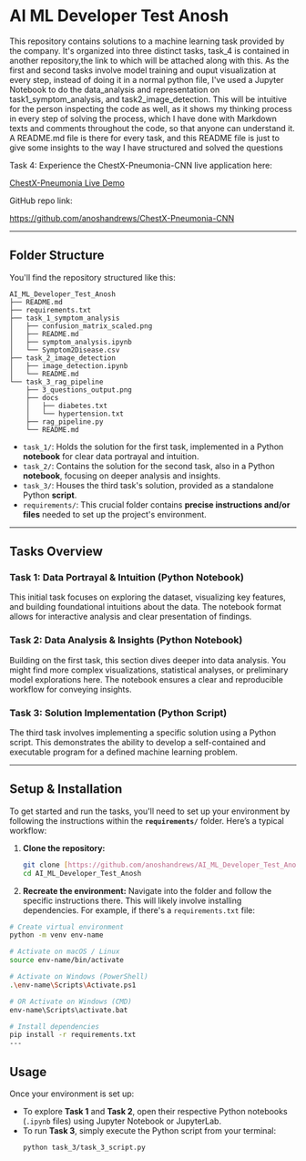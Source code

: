 # AI ML Developer Test Anosh

This repository contains solutions to a machine learning task provided by the company. It's organized into three distinct tasks, task_4 is contained in another repository,the link to which will be attached along with this.
As the first and second tasks involve model training and ouput visualization at every step, instead of doing it in a normal python file, I've used a Jupyter Notebook to do the data_analysis and representation on task1_symptom_analysis, and task2_image_detection. This will be intuitive for the person inspecting the code as well, as it shows my thinking process in every step of solving the process, which I have done with Markdown texts and comments throughout the code, so that anyone can understand it.
A README.md file is there for every task, and this README file is just to give some insights to the way I have structured and solved the questions

Task 4: 
Experience the ChestX-Pneumonia-CNN live application here:

[ChestX-Pneumonia Live Demo](https://chestx-pneumonia.streamlit.app/)

GitHub repo link:

https://github.com/anoshandrews/ChestX-Pneumonia-CNN

---

## Folder Structure

You'll find the repository structured like this:
```
AI_ML_Developer_Test_Anosh
├── README.md
├── requirements.txt
├── task_1_symptom_analysis
│   ├── confusion_matrix_scaled.png
│   ├── README.md
│   ├── symptom_analysis.ipynb
│   └── Symptom2Disease.csv
├── task_2_image_detection
│   ├── image_detection.ipynb
│   └── README.md
└── task_3_rag_pipeline
    ├── 3_questions_output.png
    ├── docs
    │   ├── diabetes.txt
    │   └── hypertension.txt
    ├── rag_pipeline.py
    └── README.md
```


* `task_1/`: Holds the solution for the first task, implemented in a Python **notebook** for clear data portrayal and intuition.
* `task_2/`: Contains the solution for the second task, also in a Python **notebook**, focusing on deeper analysis and insights.
* `task_3/`: Houses the third task's solution, provided as a standalone Python **script**.
* `requirements/`: This crucial folder contains **precise instructions and/or files** needed to set up the project's environment.

---

## Tasks Overview

### Task 1: Data Portrayal & Intuition (Python Notebook)

This initial task focuses on exploring the dataset, visualizing key features, and building foundational intuitions about the data. The notebook format allows for interactive analysis and clear presentation of findings.

### Task 2: Data Analysis & Insights (Python Notebook)

Building on the first task, this section dives deeper into data analysis. You might find more complex visualizations, statistical analyses, or preliminary model explorations here. The notebook ensures a clear and reproducible workflow for conveying insights.

### Task 3: Solution Implementation (Python Script)

The third task involves implementing a specific solution using a Python script. This demonstrates the ability to develop a self-contained and executable program for a defined machine learning problem.

---

## Setup & Installation

To get started and run the tasks, you'll need to set up your environment by following the instructions within the **`requirements/`** folder. Here’s a typical workflow:

1.  **Clone the repository:**
    ```bash
    git clone [https://github.com/anoshandrews/AI_ML_Developer_Test_Anosh.git](https://github.com/anoshandrews/AI_ML_Developer_Test_Anosh.git)
    cd AI_ML_Developer_Test_Anosh
    
2. **Recreate the environment:** Navigate into the folder and follow the specific instructions there. This will likely involve installing dependencies. For example, if there's a `requirements.txt` file:

```bash
# Create virtual environment
python -m venv env-name

# Activate on macOS / Linux
source env-name/bin/activate

# Activate on Windows (PowerShell)
.\env-name\Scripts\Activate.ps1

# OR Activate on Windows (CMD)
env-name\Scripts\activate.bat

# Install dependencies
pip install -r requirements.txt
---
```

## Usage

Once your environment is set up:

* To explore **Task 1** and **Task 2**, open their respective Python notebooks (`.ipynb` files) using Jupyter Notebook or JupyterLab.
* To run **Task 3**, simply execute the Python script from your terminal:
    ```bash
    python task_3/task_3_script.py

